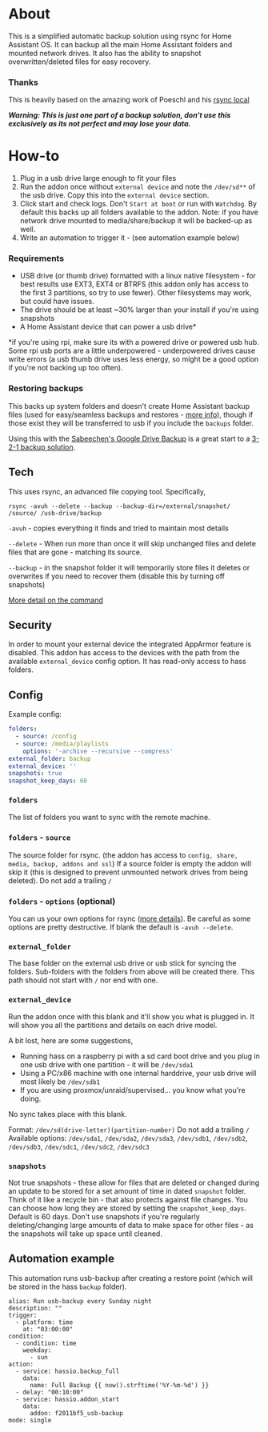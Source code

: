 # About
This is a simplified automatic backup solution using rsync for Home Assistant OS. It can backup all the main Home Assistant folders and mounted network drives. It also has the ability to snapshot overwritten/deleted files for easy recovery.

### Thanks
This is heavily based on the amazing work of Poeschl and his [rsync local](https://github.com/Poeschl/Hassio-Addons/tree/main/rsync-local)

***Warning: This is just one part of a backup solution, don't use this exclusively as its not perfect and may lose your data.***

# How-to
1. Plug in a usb drive large enough to fit your files
2. Run the addon once without `external device` and note the `/dev/sd**` of the usb drive. Copy this into the `external device` section.
3. Click start and check logs. Don't `Start at boot` or run with `Watchdog`. By default this backs up all folders available to the addon. Note: if you have network drive mounted to media/share/backup it will be backed-up as well.
4. Write an automation to trigger it - (see automation example below)

### Requirements
 - USB drive (or thumb drive) formatted with a linux native filesystem - for best results use EXT3, EXT4 or BTRFS (this addon only has access to the first 3 partitions, so try to use fewer). Other filesystems may work, but could have issues.
 - The drive should be at least ~30% larger than your install if you're using snapshots
 - A Home Assistant device that can power a usb drive*

*if you're using rpi, make sure its with a powered drive or powered usb hub. Some rpi usb ports are a little underpowered - underpowered drives cause write errors (a usb thumb drive uses less energy, so might be a good option if you're not backing up too often).

### Restoring backups
This backs up system folders and doesn't create Home Assistant backup files (used for easy/seamless backups and restores - [more info](https://www.home-assistant.io/common-tasks/os/#backups)), though if those exist they will be transferred to usb if you include the `backups` folder.

Using this with the [Sabeechen's Google Drive Backup](https://github.com/sabeechen/hassio-google-drive-backup) is a great start to a [3-2-1 backup solution](https://www.techtarget.com/searchdatabackup/definition/3-2-1-Backup-Strategy).

## Tech
This uses rsync, an advanced file copying tool. Specifically,

`rsync -avuh --delete --backup --backup-dir=/external/snapshot/ /source/ /usb-drive/backup`

`-avuh` - copies everything it finds and tried to maintain most details

`--delete` - When run more than once it will skip unchanged files and delete files that are gone - matching its source.

`--backup` - in the snapshot folder it will temporarily store files it deletes or overwrites if you need to recover them (disable this by turning off snapshots)

[More detail on the command](https://explainshell.com/explain?cmd=rsync+-avuh+--delete+--backup+--backup-dir%3D%2Fexternal%2Fsnapshot%2F+%2Fmedia%2F+%2Fexternal%2Fbackup)

## Security

In order to mount your external device the integrated AppArmor feature is disabled.
This addon has access to the devices with the path from the available `external_device` config option. 
It has read-only access to hass folders.

## Config

Example config:

```yaml
folders:
  - source: /config
  - source: /media/playlists
    options: '-archive --recursive --compress'
external_folder: backup
external_device: ''
snapshots: true
snapshot_keep_days: 60
```

### `folders`

The list of folders you want to sync with the remote machine. 

### `folders` - `source`

The source folder for rsync. (the addon has access to `config, share, media, backup, addons and ssl`) If a source folder is empty the addon will skip it (this is designed to prevent unmounted network drives from being deleted). Do not add a trailing `/`

### `folders` - `options` (optional)

You can us your own options for rsync ([more details](https://linux.die.net/man/1/rsync)). Be careful as some options are pretty destructive. If blank the default is `-avuh --delete`.

### `external_folder`

The base folder on the external usb drive or usb stick for syncing the folders. Sub-folders with the folders from above will be created there.
This path should not start with `/` nor end with one.

### `external_device`

Run the addon once with this blank and it'll show you what is plugged in. It will show you all the partitions and details on each drive model.

A bit lost, here are some suggestions, 
 - Running hass on a raspberry pi with a sd card boot drive and you plug in one usb drive with one partition - it will be `/dev/sda1`
 - Using a PC/x86 machine with one internal harddrive, your usb drive will most likely be `/dev/sdb1`
 - If you are using proxmox/unraid/supervised... you know what you're doing. 

No sync takes place with this blank.

Format: `/dev/sd(drive-letter)(partition-number)` Do not add a trailing `/`
Available options: `/dev/sda1`, `/dev/sda2`, `/dev/sda3`, `/dev/sdb1`, `/dev/sdb2`, `/dev/sdb3`, `/dev/sdc1`, `/dev/sdc2`, `/dev/sdc3`

### `snapshots`
Not true snapshots - these allow for files that are deleted or changed during an update to be stored for a set amount of time in dated `snapshot` folder. Think of it like a recycle bin - that also protects against file changes. You can choose how long they are stored by setting the `snapshot_keep_days`. Default is 60 days. Don't use snapshots if you're regularly deleting/changing large amounts of data to make space for other files - as the snapshots will take up space until cleaned.

## Automation example
This automation runs usb-backup after creating a restore point (which will be stored in the hass `backup` folder).

```
alias: Run usb-backup every Sunday night
description: ""
trigger:
  - platform: time
    at: "03:00:00"
condition:
  - condition: time
    weekday:
      - sun
action:
  - service: hassio.backup_full
    data:
      name: Full Backup {{ now().strftime('%Y-%m-%d') }}
  - delay: "00:10:00"
  - service: hassio.addon_start
    data:
      addon: f2011bf5_usb-backup
mode: single
```
